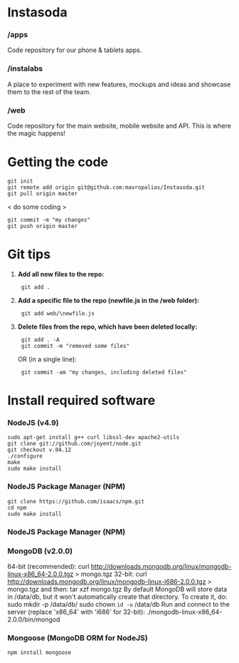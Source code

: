 Instasoda
=========

### /apps
Code repository for our phone & tablets apps.

### /instalabs
A place to experiment with new features, mockups and ideas and showcase them to the rest of the team.

### /web
Code repository for the main website, mobile website and API. This is where the magic happens!


Getting the code
================

	git init
	git remote add origin git@github.com:mavropalias/Instasoda.git
	git pull origin master

< do some coding >

	git commit -m "my changes"
	git push origin master


Git tips
========

1. **Add all new files to the repo:**
	
		git add .

2. **Add a specific file to the repo (newfile.js in the /web folder):**
	
		git add web/\newfile.js
	
3. **Delete files from the repo, which have been deleted locally:**
	
		git add . -A 
		git commit -m "removed some files"
	
	OR (in a single line):
	
		git commit -am "my changes, including deleted files"
		
		
Install required software
=========================

### NodeJS (v4.9)
	sudo apt-get install g++ curl libssl-dev apache2-utils
	git clone git://github.com/joyent/node.git
	git checkout v.04.12
	./configure
	make
	sudo make install
	
### NodeJS Package Manager (NPM)
	git clone https://github.com/isaacs/npm.git
	cd npm
	sudo make install

### NodeJS Package Manager (NPM)
	
### MongoDB (v2.0.0)
64-bit (recommended):
	curl http://downloads.mongodb.org/linux/mongodb-linux-x86_64-2.0.0.tgz > mongo.tgz
32-bit:
	curl http://downloads.mongodb.org/linux/mongodb-linux-i686-2.0.0.tgz > mongo.tgz
and then:
	tar xzf mongo.tgz
By default MongoDB will store data in /data/db, but it won't automatically create that directory. To create it, do:
	sudo mkdir -p /data/db/
	sudo chown `id -u` /data/db
Run and connect to the server (replace 'x86_64' with 'i686' for 32-bit):
	./mongodb-linux-x86_64-2.0.0/bin/mongod

### Mongoose (MongoDB ORM for NodeJS)
	npm install mongoose
	
	
	
	
